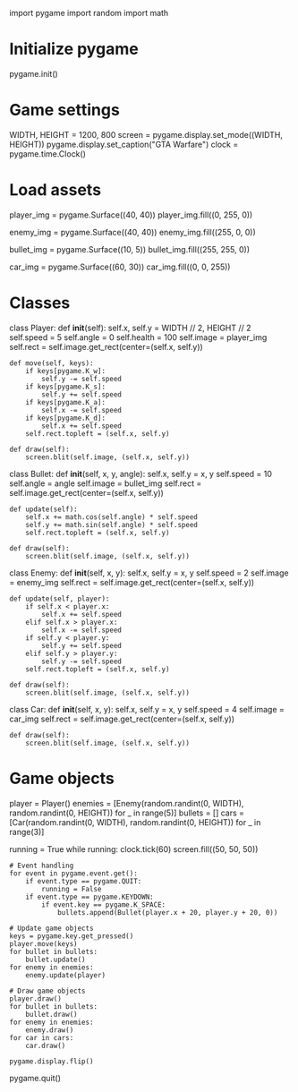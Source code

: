 import pygame
import random
import math

# Initialize pygame
pygame.init()

# Game settings
WIDTH, HEIGHT = 1200, 800
screen = pygame.display.set_mode((WIDTH, HEIGHT))
pygame.display.set_caption("GTA Warfare")
clock = pygame.time.Clock()

# Load assets
player_img = pygame.Surface((40, 40))
player_img.fill((0, 255, 0))

enemy_img = pygame.Surface((40, 40))
enemy_img.fill((255, 0, 0))

bullet_img = pygame.Surface((10, 5))
bullet_img.fill((255, 255, 0))

car_img = pygame.Surface((60, 30))
car_img.fill((0, 0, 255))

# Classes
class Player:
    def __init__(self):
        self.x, self.y = WIDTH // 2, HEIGHT // 2
        self.speed = 5
        self.angle = 0
        self.health = 100
        self.image = player_img
        self.rect = self.image.get_rect(center=(self.x, self.y))

    def move(self, keys):
        if keys[pygame.K_w]:
            self.y -= self.speed
        if keys[pygame.K_s]:
            self.y += self.speed
        if keys[pygame.K_a]:
            self.x -= self.speed
        if keys[pygame.K_d]:
            self.x += self.speed
        self.rect.topleft = (self.x, self.y)

    def draw(self):
        screen.blit(self.image, (self.x, self.y))

class Bullet:
    def __init__(self, x, y, angle):
        self.x, self.y = x, y
        self.speed = 10
        self.angle = angle
        self.image = bullet_img
        self.rect = self.image.get_rect(center=(self.x, self.y))

    def update(self):
        self.x += math.cos(self.angle) * self.speed
        self.y += math.sin(self.angle) * self.speed
        self.rect.topleft = (self.x, self.y)

    def draw(self):
        screen.blit(self.image, (self.x, self.y))

class Enemy:
    def __init__(self, x, y):
        self.x, self.y = x, y
        self.speed = 2
        self.image = enemy_img
        self.rect = self.image.get_rect(center=(self.x, self.y))

    def update(self, player):
        if self.x < player.x:
            self.x += self.speed
        elif self.x > player.x:
            self.x -= self.speed
        if self.y < player.y:
            self.y += self.speed
        elif self.y > player.y:
            self.y -= self.speed
        self.rect.topleft = (self.x, self.y)

    def draw(self):
        screen.blit(self.image, (self.x, self.y))

class Car:
    def __init__(self, x, y):
        self.x, self.y = x, y
        self.speed = 4
        self.image = car_img
        self.rect = self.image.get_rect(center=(self.x, self.y))

    def draw(self):
        screen.blit(self.image, (self.x, self.y))

# Game objects
player = Player()
enemies = [Enemy(random.randint(0, WIDTH), random.randint(0, HEIGHT)) for _ in range(5)]
bullets = []
cars = [Car(random.randint(0, WIDTH), random.randint(0, HEIGHT)) for _ in range(3)]

running = True
while running:
    clock.tick(60)
    screen.fill((50, 50, 50))

    # Event handling
    for event in pygame.event.get():
        if event.type == pygame.QUIT:
            running = False
        if event.type == pygame.KEYDOWN:
            if event.key == pygame.K_SPACE:
                bullets.append(Bullet(player.x + 20, player.y + 20, 0))

    # Update game objects
    keys = pygame.key.get_pressed()
    player.move(keys)
    for bullet in bullets:
        bullet.update()
    for enemy in enemies:
        enemy.update(player)

    # Draw game objects
    player.draw()
    for bullet in bullets:
        bullet.draw()
    for enemy in enemies:
        enemy.draw()
    for car in cars:
        car.draw()

    pygame.display.flip()

pygame.quit()

